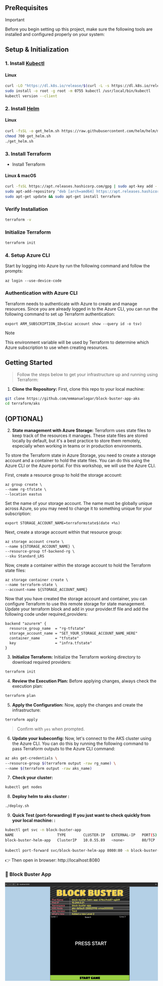 
## PreRequisites

> [!IMPORTANT]  
> Before you begin setting up this project, make sure the following tools are installed and configured properly on your system:

## Setup & Initialization <br/>

### 1. Install [Kubectl](https://kubernetes.io/docs/tasks/tools/#kubectl)
#### Linux
```bash
curl -LO "https://dl.k8s.io/release/$(curl -L -s https://dl.k8s.io/release/stable.txt)/bin/linux/amd64/kubectl"
sudo install -o root -g root -m 0755 kubectl /usr/local/bin/kubectl
kubectl version --client
```
### 2. Install [Helm](https://helm.sh/docs/intro/install/)
#### Linux
```bash
curl -fsSL -o get_helm.sh https://raw.githubusercontent.com/helm/helm/main/scripts/get-helm-3
chmod 700 get_helm.sh
./get_helm.sh
```
### 3. Install Terraform
* Install Terraform<br/>
#### Linux & macOS
```bash
curl -fsSL https://apt.releases.hashicorp.com/gpg | sudo apt-key add -
sudo apt-add-repository "deb [arch=amd64] https://apt.releases.hashicorp.com $(lsb_release -cs) main"
sudo apt-get update && sudo apt-get install terraform
```
### Verify Installation
```bash
terraform -v
```
### Initialize Terraform
```bash
terraform init
```
### 4. Setup Azure CLI
Start by logging into Azure by run the following command and follow the prompts:

```az login --use-device-code```

###  Authentication with Azure CLI
Terraform needs to authenticate with Azure to create and manage resources. Since you are already logged in to the Azure CLI, you can run the following command to set up Terraform authentication:

```export ARM_SUBSCRIPTION_ID=$(az account show --query id -o tsv)```

> [!NOTE] 
> This environment variable will be used by Terraform to determine which Azure subscription to use when creating resources.

## Getting Started

> Follow the steps below to get your infrastructure up and running using Terraform:<br/>

1. **Clone the Repository:**
First, clone this repo to your local machine:<br/>
```bash
git clone https://github.com/emmanuelogar/block-buster-app-aks
cd terraform/aks
```
## (OPTIONAL)
2. **State management with Azure Storage:**
Terraform uses state files to keep track of the resources it manages. These state files are stored locally by default, but it's a best practice to store them remotely, especially when working in teams or in production environments.

To store the Terraform state in Azure Storage, you need to create a storage account and a container to hold the state files. You can do this using the Azure CLI or the Azure portal. For this workshop, we will use the Azure CLI.

First, create a resource group to hold the storage account:
```
az group create \
--name rg-tfstate \
--location eastus
```
Set the name of your storage account. The name must be globally unique across Azure, so you may need to change it to something unique for your subscription:
```
export STORAGE_ACCOUNT_NAME=terraformstate$(date +%s)
```
Next, create a storage account within that resource group:
```
az storage account create \
--name ${STORAGE_ACCOUNT_NAME} \
--resource-group tf-backend-rg \
--sku Standard_LRS
```
Now, create a container within the storage account to hold the Terraform state files:
```
az storage container create \
--name terraform-state \
--account-name ${STORAGE_ACCOUNT_NAME}
```
Now that you have created the storage account and container, you can configure Terraform to use this remote storage for state management. Update your terraform block and add in your provider.tf file and add the following code under required_providers:
```
backend "azurerm" {
  resource_group_name  = "rg-tfstate"
  storage_account_name = "SET_YOUR_STORAGE_ACCOUNT_NAME_HERE"
  container_name       = "tfstate"
  key                  = "infra.tfstate"
}
```

3. **Initialize Terraform:**
Initialize the Terraform working directory to download required providers:
```bash
terraform init
```
4. **Review the Execution Plan:**
Before applying changes, always check the execution plan:
```bash
terraform plan
```
5. **Apply the Configuration:**
Now, apply the changes and create the infrastructure:
```bash
terraform apply
```
> Confirm with `yes` when prompted.

6. **Update your kubeconfig:**
Now, let's connect to the AKS cluster using the Azure CLI. You can do this by running the following command to pass Terraform outputs to the Azure CLI command:
```bash
az aks get-credentials \
--resource-group $(terraform output -raw rg_name) \
--name $(terraform output -raw aks_name)
```
7. **Check your cluster:**
```bash
kubectl get nodes
```
8. **Deploy helm to aks cluster :**
```bash
./deploy.sh
```
9. **Quick Test (port-forwarding) If you just want to check quickly from your local machine: :**
```bash
kubectl get svc -n block-buster-app                             
NAME                    TYPE        CLUSTER-IP   EXTERNAL-IP   PORT(S)   AGE
block-buster-helm-app   ClusterIP   10.0.55.89   <none>        80/TCP    61s

kubectl port-forward svc/block-buster-helm-app 8080:80 -n block-buster-app
```
👉 Then open in browser:
http://localhost:8080

### 📌 Block Buster App
![Blockbuster app](./public/blockbuster.jpg)